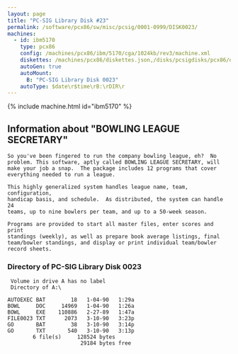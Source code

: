 ```yaml
---
layout: page
title: "PC-SIG Library Disk #23"
permalink: /software/pcx86/sw/misc/pcsig/0001-0999/DISK0023/
machines:
  - id: ibm5170
    type: pcx86
    config: /machines/pcx86/ibm/5170/cga/1024kb/rev3/machine.xml
    diskettes: /machines/pcx86/diskettes.json,/disks/pcsigdisks/pcx86/diskettes.json
    autoGen: true
    autoMount:
      B: "PC-SIG Library Disk 0023"
    autoType: $date\r$time\rB:\rDIR\r
---
```


{% include machine.html id="ibm5170" %}

## Information about "BOWLING LEAGUE SECRETARY"

    So you've been fingered to run the company bowling league, eh?  No
    problem. This software, aptly called BOWLING LEAGUE SECRETARY, will
    make your job a snap.  The package includes 12 programs that cover
    everything needed to run a league.
    
    This highly generalized system handles league name, team, configuration,
    handicap basis, and schedule.  As distributed, the system can handle 24
    teams, up to nine bowlers per team, and up to a 50-week season.
    
    Programs are provided to start all master files, enter scores and print
    standings (weekly), as well as prepare book average listings, final
    team/bowler standings, and display or print individual team/bowler
    record sheets.

### Directory of PC-SIG Library Disk 0023

     Volume in drive A has no label
     Directory of A:\

    AUTOEXEC BAT        18   1-04-90   1:29a
    BOWL     DOC     14969   1-04-90   1:26a
    BOWL     EXE    110886   2-27-89   1:47a
    FILE0023 TXT      2073   3-10-90   3:23p
    GO       BAT        38   3-10-90   3:14p
    GO       TXT       540   3-10-90   3:13p
            6 file(s)     128524 bytes
                           29184 bytes free
